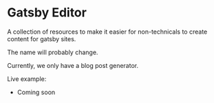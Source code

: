 # Gatsby Editor

A collection of resources to make it easier for non-technicals to create content for gatsby sites.

The name will probably change.

Currently, we only have a blog post generator.

Live example:

- Coming soon
